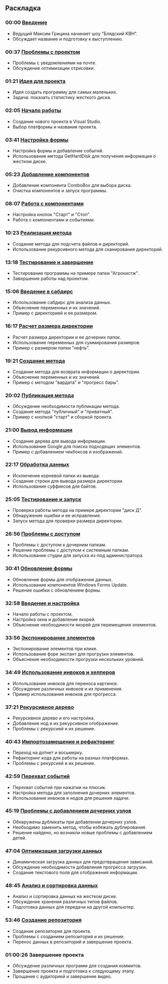 ## Раскладка

### 00:00 [Введение](https://www.youtube.com/watch?v=1bBy3i7XpOU&t=0s)
- Ведущий Максим Грицина начинает шоу "Блядский КВН".
- Обсуждает название и подготовку к выступлению.

### 00:37 [Проблемы с проектом](https://www.youtube.com/watch?v=1bBy3i7XpOU&t=37s)
- Проблемы с уведомлениями на почте.
- Обсуждение оптимизации отрисовки.

### 01:21 [Идея для проекта](https://www.youtube.com/watch?v=1bBy3i7XpOU&t=81s)
- Идея создать программу для самых маленьких.
- Задача: показать статистику жесткого диска.

### 02:05 [Начало работы](https://www.youtube.com/watch?v=1bBy3i7XpOU&t=125s)
- Создание нового проекта в Visual Studio.
- Выбор платформы и названия проекта.

### 03:41 [Настройка формы](https://www.youtube.com/watch?v=1bBy3i7XpOU&t=221s)
- Настройка формы и добавление событий.
- Использование метода GetHardDisk для получения информации о жестком диске.

### 05:23 [Добавление компонентов](https://www.youtube.com/watch?v=1bBy3i7XpOU&t=323s)
- Добавление компонента ComboBox для выбора диска.
- Очистка компонентов и запуск программы.

### 08:07 [Работа с компонентами](https://www.youtube.com/watch?v=1bBy3i7XpOU&t=487s)
- Настройка кнопок "Старт" и "Стоп".
- Работа с компонентами и событиями.

### 10:23 [Реализация метода](https://www.youtube.com/watch?v=1bBy3i7XpOU&t=623s)
- Создание метода для подсчета файлов и директорий.
- Использование рекурсивного метода для сканирования директорий.

### 13:18 [Тестирование и завершение](https://www.youtube.com/watch?v=1bBy3i7XpOU&t=798s)
- Тестирование программы на примере папки "Агрохистж".
- Завершение работы над проектом.

### 15:06 [Введение в сабдирс](https://www.youtube.com/watch?v=1bBy3i7XpOU&t=906s)
- Использование сабдирс для анализа данных.
- Объяснение переменных и их значений.
- Пример с директорией и ее размером.

### 16:17 [Расчет размера директории](https://www.youtube.com/watch?v=1bBy3i7XpOU&t=977s)
- Расчет размера директории и ее дочерних папок.
- Использование переменных для суммирования размеров.
- Пример с размером папки "нефть".

### 19:21 [Создание метода](https://www.youtube.com/watch?v=1bBy3i7XpOU&t=1161s)
- Создание метода для возврата информации о директории.
- Объяснение переменных и их значений.
- Пример с методом "вардата" и "прогресс бары".

### 20:02 [Публикация метода](https://www.youtube.com/watch?v=1bBy3i7XpOU&t=1202s)
- Обсуждение необходимости публикации метода.
- Создание метода "публичный" и "приватный".
- Пример с кнопкой "старт" и сборкой проекта.

### 21:00 [Вывод информации](https://www.youtube.com/watch?v=1bBy3i7XpOU&t=1260s)
- Создание дерева для вывода информации.
- Использование Google для поиска подходящих элементов.
- Пример с добавлением чекбоксов и изображений.

### 22:17 [Обработка данных](https://www.youtube.com/watch?v=1bBy3i7XpOU&t=1337s)
- Исключение корневой папки из вывода.
- Создание строки для вывода размера директории.
- Использование суффиксов для байтов.

### 25:05 [Тестирование и запуск](https://www.youtube.com/watch?v=1bBy3i7XpOU&t=1505s)
- Проверка работы метода на примере директории "диск Д".
- Обнаружение ошибки и ее исправление.
- Запуск метода для проверки размера директории.

### 26:56 [Проблемы с доступом](https://www.youtube.com/watch?v=1bBy3i7XpOU&t=1616s)
- Проблемы с доступом к дочерним папкам.
- Решение проблемы с доступом к системным папкам.
- Использование студии для запуска из-под администратора.

### 30:41 [Обновление формы](https://www.youtube.com/watch?v=1bBy3i7XpOU&t=1841s)
- Обновление формы для отображения данных.
- Использование компонентов Windows Forms Update.
- Решение ошибки с обновлением формы.

### 32:58 [Введение и настройка](https://www.youtube.com/watch?v=1bBy3i7XpOU&t=1978s)
- Начало работы с проектом.
- Настройка окна и добавление якорей.
- Объяснение необходимости якорей для перемещения элементов.

### 33:56 [Экспонирование элементов](https://www.youtube.com/watch?v=1bBy3i7XpOU&t=2036s)
- Экспонирование элементов при клике.
- Использование форе экспант для прогрузки элементов.
- Объяснение необходимости прогрузки нескольких уровней.

### 34:49 [Использование инвоков и хелперов](https://www.youtube.com/watch?v=1bBy3i7XpOU&t=2089s)
- Использование инвоков для переноса картинок.
- Обсуждение различных инвоков и их применения.
- Пример использования инвоков для прогресса.

### 37:21 [Рекурсивное дерево](https://www.youtube.com/watch?v=1bBy3i7XpOU&t=2241s)
- Рекурсивное дерево и его настройка.
- Добавление нод и их рекурсивное отображение.
- Проблемы с рекурсией и их решение.

### 40:43 [Импортозамещение и рефакторинг](https://www.youtube.com/watch?v=1bBy3i7XpOU&t=2443s)
- Переход на дотнет и восьмерку.
- Рефакторинг кода для работы на разных платформах.
- Проблемы с рекурсией и их решение.

### 42:59 [Перехват событий](https://www.youtube.com/watch?v=1bBy3i7XpOU&t=2579s)
- Перехват событий при нажатии на плюсик.
- Настройка метода для заполнения дочерних элементов.
- Использование инвоков и нодов для решения задачи.

### 45:19 [Проблемы с добавлением дочерних узлов](https://www.youtube.com/watch?v=1bBy3i7XpOU&t=2719s)
- Обнаружены дубликаты при добавлении дочерних узлов.
- Необходимо заменить метод, чтобы избежать дублирования.
- Решение найдено, но возникли новые проблемы с добавлением детей.

### 47:04 [Оптимизация загрузки данных](https://www.youtube.com/watch?v=1bBy3i7XpOU&t=2824s)
- Динамическая загрузка данных для предотвращения зависаний.
- Обсуждение необходимости добавления прогресса загрузки.
- Создание текстового поля для отображения информации.

### 48:45 [Анализ и сортировка данных](https://www.youtube.com/watch?v=1bBy3i7XpOU&t=2925s)
- Анализ и сортировка данных на жестком диске.
- Обсуждение хранения различных типов файлов.
- Подготовка данных для передачи на другой компьютер.

### 53:46 [Создание репозитория](https://www.youtube.com/watch?v=1bBy3i7XpOU&t=3226s)
- Создание репозитория для проекта.
- Проблемы с созданием репозитория и их решение.
- Перенос данных в репозиторий и завершение проекта.

### 01:00:26 Завершение проекта
- Обсуждение различных программ для создания коммитов.
- Завершение проекта и подготовка к следующему этапу.
- Прощание с аудиторией и завершение видео.
